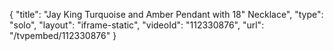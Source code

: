{
    "title": "Jay King Turquoise and Amber Pendant with 18\" Necklace",
    "type": "solo",
    "layout": "iframe-static",
    "videoId": "112330876",
    "url": "\/tvpembed\/112330876"
}
